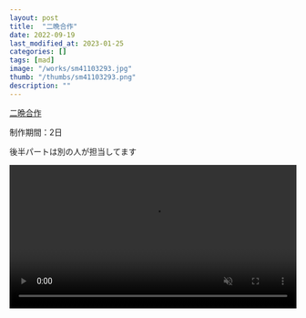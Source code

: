 ```yaml
---
layout: post
title:  "二晩合作"
date: 2022-09-19
last_modified_at: 2023-01-25
categories: []
tags: [mad]
image: "/works/sm41103293.jpg"
thumb: "/thumbs/sm41103293.png"
description: ""
---
```


<script type="application/javascript" src="https://embed.nicovideo.jp/watch/sm41103293/script?w=640&h=360"></script><noscript><a href="https://www.nicovideo.jp/watch/sm41103293">二晩合作</a></noscript>

制作期間：2日

後半パートは別の人が担当してます

<video controls width="100%" autoplay loop muted="true" src="/works/sm41103293.mp4" type="video/mp4" >
 Sorry, your browser doesn't support embedded videos.
</video>
